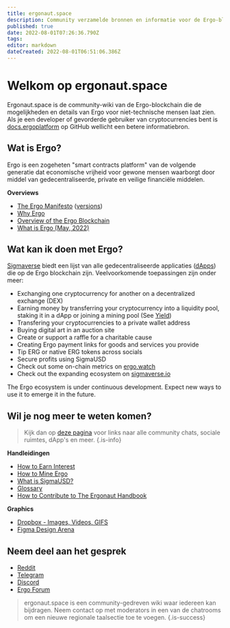 ```yaml
---
title: ergonaut.space
description: Community verzamelde bronnen en informatie voor de Ergo-blockchain
published: true
date: 2022-08-01T07:26:36.790Z
tags: 
editor: markdown
dateCreated: 2022-08-01T06:51:06.386Z
---
```



# Welkom op ergonaut.space
Ergonaut.space is de community-wiki van de Ergo-blockchain die de mogelijkheden en details van Ergo voor niet-technische mensen laat zien. Als je een developer of gevorderde gebruiker van cryptocurrencies bent is [docs.ergoplatform](http://docs.ergoplatform.org/) op GitHub wellicht een betere informatiebron.

## Wat is Ergo?

Ergo is een zogeheten "smart contracts platform" van de volgende generatie dat economische vrijheid voor gewone mensen waarborgt door middel van gedecentraliseerde, private en veilige financiële middelen.

**Overviews**

- [The Ergo Manifesto](https://ergoplatform.org/en/blog/2021-04-26-the-ergo-manifesto/) ([versions](Ergo/manifesto))
- [Why Ergo](https://cafebedouin.org/2021/12/09/why-ergo/)
- [Overview of the Ergo Blockchain](Ergo/Overview)
- [What is Ergo (May, 2022)](https://www.youtube.com/watch?v=LyyD-clUvyI&t=941s)


## Wat kan ik doen met Ergo?
[Sigmaverse](https://sigmaverse.io/) biedt een lijst van alle gedecentraliseerde applicaties ([dApps](https://ergonaut.space/en/Glossary/dApps)) die op de Ergo blockchain zijn. Veelvoorkomende toepassingen zijn onder meer:

- Exchanging one cryptocurrency for another on a decentralized exchange (DEX)
- Earning money by transferring your cryptocurrency into a liquidity pool, staking it in a dApp or joining a mining pool (See [Yield](/en/Guides/yield))
- Transfering your cryptocurrencies to a private wallet address
- Buying digital art in an auction site
- Create or support a raffle for a charitable cause
- Creating Ergo payment links for goods and services you provide
- Tip ERG or native ERG tokens across socials
- Secure profits using SigmaUSD
- Check out some on-chain metrics on [ergo.watch](https://ergo.watch/metrics)
- Check out the expanding ecosystem on [sigmaverse.io](https://sigmaverse.io)

The Ergo ecosystem is under continuous development. Expect new ways to use it to emerge it in the future.



## Wil je nog meer te weten komen?

> Kijk dan op [deze pagina](https://linktr.ee/ergoplatform) voor links naar alle community chats, sociale ruimtes, dApp's en meer.
{.is-info}



**Handleidingen**
- [How to Earn Interest](https://ergonaut.space/en/Guides/yield)
- [How to Mine Ergo](https://ergonaut.space/en/Guides/Mining)
- [What is SigmaUSD?](https://ergonaut.space/en/dApps/SigmaUSD/Overview)
- [Glossary](https://ergonaut.space/en/Glossary)
- [How to Contribute to The Ergonaut Handbook](https://ergonaut.space/en/Guides/Ergonaut-Handbook/Editor's-Guide)

**Graphics**
- [Dropbox - Images, Videos, GIFS](https://www.dropbox.com/sh/jionpgnj89eod2f/AAC5S1vnOwO3gm2vRYOmDBQ-a?dl=0)
- [Figma Design Arena](https://www.figma.com/file/pd92vgB3xNFThaacIKodYs/ERGO?node-id=538%3A987)

## Neem deel aan het gesprek

- [Reddit](https://www.reddit.com/r/ergonauts)
- [Telegram](https://t.me/ergoplatform)
- [Discord](https://discordapp.com/invite/gYrVrjS)
- [Ergo Forum](https://www.ergoforum.org/)

> ergonaut.space is een community-gedreven wiki waar iedereen kan bijdragen. Neem contact op met moderators in een van de chatrooms om een nieuwe regionale taalsectie toe te voegen.
{.is-success}
